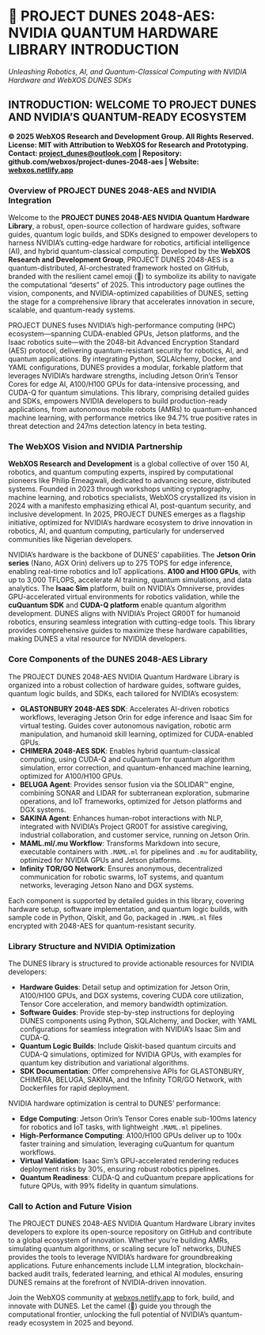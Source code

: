 # 🐪 **PROJECT DUNES 2048-AES: NVIDIA QUANTUM HARDWARE LIBRARY INTRODUCTION**
*Unleashing Robotics, AI, and Quantum-Classical Computing with NVIDIA Hardware and WebXOS DUNES SDKs*

## INTRODUCTION: WELCOME TO PROJECT DUNES AND NVIDIA’S QUANTUM-READY ECOSYSTEM

**© 2025 WebXOS Research and Development Group. All Rights Reserved.**  
**License: MIT with Attribution to WebXOS for Research and Prototyping.**  
**Contact: project_dunes@outlook.com | Repository: github.com/webxos/project-dunes-2048-aes | Website: [webxos.netlify.app](https://webxos.netlify.app)**

### Overview of PROJECT DUNES 2048-AES and NVIDIA Integration

Welcome to the **PROJECT DUNES 2048-AES NVIDIA Quantum Hardware Library**, a robust, open-source collection of hardware guides, software guides, quantum logic builds, and SDKs designed to empower developers to harness NVIDIA’s cutting-edge hardware for robotics, artificial intelligence (AI), and hybrid quantum-classical computing. Developed by the **WebXOS Research and Development Group**, PROJECT DUNES 2048-AES is a quantum-distributed, AI-orchestrated framework hosted on GitHub, branded with the resilient camel emoji (🐪) to symbolize its ability to navigate the computational “deserts” of 2025. This introductory page outlines the vision, components, and NVIDIA-optimized capabilities of DUNES, setting the stage for a comprehensive library that accelerates innovation in secure, scalable, and quantum-ready systems.

PROJECT DUNES fuses NVIDIA’s high-performance computing (HPC) ecosystem—spanning CUDA-enabled GPUs, Jetson platforms, and the Isaac robotics suite—with the 2048-bit Advanced Encryption Standard (AES) protocol, delivering quantum-resistant security for robotics, AI, and quantum applications. By integrating Python, SQLAlchemy, Docker, and YAML configurations, DUNES provides a modular, forkable platform that leverages NVIDIA’s hardware strengths, including Jetson Orin’s Tensor Cores for edge AI, A100/H100 GPUs for data-intensive processing, and CUDA-Q for quantum simulations. This library, comprising detailed guides and SDKs, empowers NVIDIA developers to build production-ready applications, from autonomous mobile robots (AMRs) to quantum-enhanced machine learning, with performance metrics like 94.7% true positive rates in threat detection and 247ms detection latency in beta testing.

### The WebXOS Vision and NVIDIA Partnership

**WebXOS Research and Development** is a global collective of over 150 AI, robotics, and quantum computing experts, inspired by computational pioneers like Philip Emeagwali, dedicated to advancing secure, distributed systems. Founded in 2023 through workshops uniting cryptography, machine learning, and robotics specialists, WebXOS crystallized its vision in 2024 with a manifesto emphasizing ethical AI, post-quantum security, and inclusive development. In 2025, PROJECT DUNES emerges as a flagship initiative, optimized for NVIDIA’s hardware ecosystem to drive innovation in robotics, AI, and quantum computing, particularly for underserved communities like Nigerian developers.

NVIDIA’s hardware is the backbone of DUNES’ capabilities. The **Jetson Orin series** (Nano, AGX Orin) delivers up to 275 TOPS for edge inference, enabling real-time robotics and IoT applications. **A100 and H100 GPUs**, with up to 3,000 TFLOPS, accelerate AI training, quantum simulations, and data analytics. The **Isaac Sim** platform, built on NVIDIA’s Omniverse, provides GPU-accelerated virtual environments for robotics validation, while the **cuQuantum SDK** and **CUDA-Q platform** enable quantum algorithm development. DUNES aligns with NVIDIA’s Project GR00T for humanoid robotics, ensuring seamless integration with cutting-edge tools. This library provides comprehensive guides to maximize these hardware capabilities, making DUNES a vital resource for NVIDIA developers.

### Core Components of the DUNES 2048-AES Library

The PROJECT DUNES 2048-AES NVIDIA Quantum Hardware Library is organized into a robust collection of hardware guides, software guides, quantum logic builds, and SDKs, each tailored for NVIDIA’s ecosystem:

- **GLASTONBURY 2048-AES SDK**: Accelerates AI-driven robotics workflows, leveraging Jetson Orin for edge inference and Isaac Sim for virtual testing. Guides cover autonomous navigation, robotic arm manipulation, and humanoid skill learning, optimized for CUDA-enabled GPUs.
- **CHIMERA 2048-AES SDK**: Enables hybrid quantum-classical computing, using CUDA-Q and cuQuantum for quantum algorithm simulation, error correction, and quantum-enhanced machine learning, optimized for A100/H100 GPUs.
- **BELUGA Agent**: Provides sensor fusion via the SOLIDAR™ engine, combining SONAR and LIDAR for subterranean exploration, submarine operations, and IoT frameworks, optimized for Jetson platforms and DGX systems.
- **SAKINA Agent**: Enhances human-robot interactions with NLP, integrated with NVIDIA’s Project GR00T for assistive caregiving, industrial collaboration, and customer service, running on Jetson Orin.
- **MAML.ml/.mu Workflow**: Transforms Markdown into secure, executable containers with `.MAML.ml` for pipelines and `.mu` for auditability, optimized for NVIDIA GPUs and Jetson platforms.
- **Infinity TOR/GO Network**: Ensures anonymous, decentralized communication for robotic swarms, IoT systems, and quantum networks, leveraging Jetson Nano and DGX systems.

Each component is supported by detailed guides in this library, covering hardware setup, software implementation, and quantum logic builds, with sample code in Python, Qiskit, and Go, packaged in `.MAML.ml` files encrypted with 2048-AES for quantum-resistant security.

### Library Structure and NVIDIA Optimization

The DUNES library is structured to provide actionable resources for NVIDIA developers:
- **Hardware Guides**: Detail setup and optimization for Jetson Orin, A100/H100 GPUs, and DGX systems, covering CUDA core utilization, Tensor Core acceleration, and memory bandwidth optimization.
- **Software Guides**: Provide step-by-step instructions for deploying DUNES components using Python, SQLAlchemy, and Docker, with YAML configurations for seamless integration with NVIDIA’s Isaac Sim and CUDA-Q.
- **Quantum Logic Builds**: Include Qiskit-based quantum circuits and CUDA-Q simulations, optimized for NVIDIA GPUs, with examples for quantum key distribution and variational algorithms.
- **SDK Documentation**: Offer comprehensive APIs for GLASTONBURY, CHIMERA, BELUGA, SAKINA, and the Infinity TOR/GO Network, with Dockerfiles for rapid deployment.

NVIDIA hardware optimization is central to DUNES’ performance:
- **Edge Computing**: Jetson Orin’s Tensor Cores enable sub-100ms latency for robotics and IoT tasks, with lightweight `.MAML.ml` pipelines.
- **High-Performance Computing**: A100/H100 GPUs deliver up to 100x faster training and simulation, leveraging cuQuantum for quantum workflows.
- **Virtual Validation**: Isaac Sim’s GPU-accelerated rendering reduces deployment risks by 30%, ensuring robust robotics pipelines.
- **Quantum Readiness**: CUDA-Q and cuQuantum prepare applications for future QPUs, with 99% fidelity in quantum simulations.

### Call to Action and Future Vision

The PROJECT DUNES 2048-AES NVIDIA Quantum Hardware Library invites developers to explore its open-source repository on GitHub and contribute to a global ecosystem of innovation. Whether you’re building AMRs, simulating quantum algorithms, or scaling secure IoT networks, DUNES provides the tools to leverage NVIDIA’s hardware for groundbreaking applications. Future enhancements include LLM integration, blockchain-backed audit trails, federated learning, and ethical AI modules, ensuring DUNES remains at the forefront of NVIDIA-driven innovation.

Join the WebXOS community at [webxos.netlify.app](https://webxos.netlify.app) to fork, build, and innovate with DUNES. Let the camel (🐪) guide you through the computational frontier, unlocking the full potential of NVIDIA’s quantum-ready ecosystem in 2025 and beyond.
